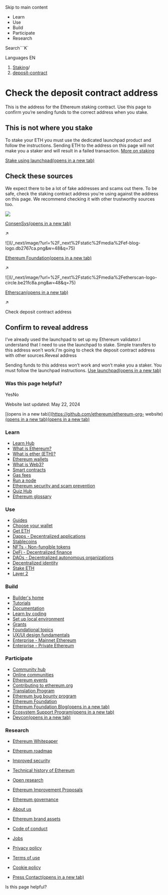 Skip to main content

[](/en/)

  * Learn
  * Use
  * Build
  * Participate
  * Research

Search```K`

Languages EN

  1. [Staking](/en/staking/)/
  2. [deposit-contract](/en/staking/deposit-contract/)

# Check the deposit contract address

This is the address for the Ethereum staking contract. Use this page to
confirm you’re sending funds to the correct address when you stake.

## This is not where you stake

To stake your ETH you must use the dedicated launchpad product and follow the
instructions. Sending ETH to the address on this page will not make you a
staker and will result in a failed transaction. [More on
staking](/en/staking/)

[Stake using launchpad(opens in a new tab)](https://launchpad.ethereum.org)

## Check these sources

We expect there to be a lot of fake addresses and scams out there. To be safe,
check the staking contract address you're using against the address on this
page. We recommend checking it with other trustworthy sources too.

![](/_next/image/?url=%2F_next%2Fstatic%2Fmedia%2Fconsensys.56195930.png&w=48&q=75)

[ConsenSys(opens in a new
tab)](https://consensys.net/blog/news/eth2-phase-0-deposit-contract-address/)

↗

![](/_next/image/?url=%2F_next%2Fstatic%2Fmedia%2Fef-blog-
logo.db2767ca.png&w=48&q=75)

[Ethereum Foundation(opens in a new
tab)](https://blog.ethereum.org/2020/11/04/eth2-quick-update-no-19/)

↗

![](/_next/image/?url=%2F_next%2Fstatic%2Fmedia%2Fetherscan-logo-
circle.be21fc8a.png&w=48&q=75)

[Etherscan(opens in a new
tab)](https://etherscan.io/address/0x00000000219ab540356cBB839Cbe05303d7705Fa)

↗

Check deposit contract address

## Confirm to reveal address

I’ve already used the launchpad to set up my Ethereum validator.I understand
that I need to use the launchpad to stake. Simple transfers to this address
won’t work.I'm going to check the deposit contract address with other
sources.Reveal address

Sending funds to this address won’t work and won’t make you a staker. You must
follow the launchpad instructions. [Use launchpad(opens in a new
tab)](https://launchpad.ethereum.org)

### Was this page helpful?

YesNo

Website last updated: May 22, 2024

[(opens in a new tab)](https://github.com/ethereum/ethereum-org-
website)[(opens in a new tab)](https://twitter.com/ethdotorg)[(opens in a new
tab)](https://discord.gg/ethereum-org)

### Learn

  * [Learn Hub](/en/learn/)
  * [What is Ethereum?](/en/what-is-ethereum/)
  * [What is ether (ETH)?](/en/eth/)
  * [Ethereum wallets](/en/wallets/)
  * [What is Web3?](/en/web3/)
  * [Smart contracts](/en/smart-contracts/)
  * [Gas fees](/en/gas/)
  * [Run a node](/en/run-a-node/)
  * [Ethereum security and scam prevention](/en/security/)
  * [Quiz Hub](/en/quizzes/)
  * [Ethereum glossary](/en/glossary/)

### Use

  * [Guides](/en/guides/)
  * [Choose your wallet](/en/wallets/find-wallet/)
  * [Get ETH](/en/get-eth/)
  * [Dapps - Decentralized applications](/en/dapps/)
  * [Stablecoins](/en/stablecoins/)
  * [NFTs - Non-fungible tokens](/en/nft/)
  * [DeFi - Decentralized finance](/en/defi/)
  * [DAOs - Decentralized autonomous organizations](/en/dao/)
  * [Decentralized identity](/en/decentralized-identity/)
  * [Stake ETH](/en/staking/)
  * [Layer 2](/en/layer-2/)

### Build

  * [Builder's home](/en/developers/)
  * [Tutorials](/en/developers/tutorials/)
  * [Documentation](/en/developers/docs/)
  * [Learn by coding](/en/developers/learning-tools/)
  * [Set up local environment](/en/developers/local-environment/)
  * [Grants](/en/community/grants/)
  * [Foundational topics](/en/developers/docs/intro-to-ethereum/)
  * [UX/UI design fundamentals](/en/developers/docs/design-and-ux/)
  * [Enterprise - Mainnet Ethereum](/en/enterprise/)
  * [Enterprise - Private Ethereum](/en/enterprise/private-ethereum/)

### Participate

  * [Community hub](/en/community/)
  * [Online communities](/en/community/online/)
  * [Ethereum events](/en/community/events/)
  * [Contributing to ethereum.org](/en/contributing/)
  * [Translation Program](/en/contributing/translation-program/)
  * [Ethereum bug bounty program](/en/bug-bounty/)
  * [Ethereum Foundation](/en/foundation/)
  * [Ethereum Foundation Blog(opens in a new tab)](https://blog.ethereum.org/)
  * [Ecosystem Support Program(opens in a new tab)](https://esp.ethereum.foundation)
  * [Devcon(opens in a new tab)](https://devcon.org/)

### Research

  * [Ethereum Whitepaper](/en/whitepaper/)
  * [Ethereum roadmap](/en/roadmap/)
  * [Improved security](/en/roadmap/security/)
  * [Technical history of Ethereum](/en/history/)
  * [Open research](/en/community/research/)
  * [Ethereum Improvement Proposals](/en/eips/)
  * [Ethereum governance](/en/governance/)

  * [About us](/en/about/)
  * [Ethereum brand assets](/en/assets/)
  * [Code of conduct](/en/community/code-of-conduct/)
  * [Jobs](/en/about/#open-jobs)
  * [Privacy policy](/en/privacy-policy/)
  * [Terms of use](/en/terms-of-use/)
  * [Cookie policy](/en/cookie-policy/)
  * [Press Contact(opens in a new tab)](mailto:press@ethereum.org)

Is this page helpful?

